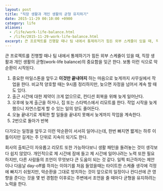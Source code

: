 ```yaml
---
layout: post
title: "직장 생활과 개인 생활의 균형 유지하기"
date: 2015-11-29 00:10:00 +0900
category: life
aliases:
  - /life/work-life-balance.html
  - /life/2015-11-29-work-life-balance.html
excerpt: 큰 프로젝트를 진행할 때나 팀 내에서 통제하기가 힘든 외부 스케쥴이 있을 때, 직장 생활과 개인 생활의 균형(work-life balance)의 중요함을 잊곤 한다.
---
```


큰 프로젝트를 진행할 때나 팀 내에서 통제하기가 힘든 외부 스케쥴이 있을 때, 직장 생활과 개인 생활의 균형(work-life balance)의 중요함을 잊곤 한다. 보통 이런 식으로 악순환이 시작된다.

1. 중요한 마일스톤을 앞두고 **이것만 끝내야지** 하는 마음으로 늦게까지 사무실에서 작업을 한다. 비교적 양호할 때는 9시쯤 정리하지만, 늦으면 자정을 넘어서 계속 할 때도 있다.
2. 출근 시간에 대한 제약이 크게 없으므로, 컨디션 회복을 위해 늦게 일어난다.
3. 오후에 늦게 출근을 하거나, 집 또는 스타벅스에서 리모트를 한다. 작업 시작을 늦게 했으니 자연스럽게 할 수 있는 일의 양도 줄어든다.
4. 오늘 끝내기로 계획한 할 일들을 끝내지 못해서 늦게까지 작업을 계속한다.
5. 2번으로 돌아가 반복

다가오는 일정을 앞두고 이런 악순환이 서서히 일어나는데, 한번 빠지면 짧게는 하루 이틀이지만 길게는 주 단위로 지속이 되기도 한다.

회사의 출퇴근이 자유롭고 리모트 또한 가능하다보니 생활 패턴을 돌려놓는 것이 생각보다 쉽지 않았다. 개인적으로 제 시간에 잠에 들고 제 시간에 일어나려는 노력 또한 필요하지만, 다른 사람들의 조언이 무엇보다 큰 도움이 되는 것 같다. 일찍 퇴근하자는 제안이나 다음날 day-off를 하자는 이야기를 처음 들었을때는 타이트한 스케쥴 생각에 걱정에 빠지기 쉬웠지만, 악순환을 그대로 방치하는 것이 앞으로의 일정이나 컨디션에 큰 영향을 준다는 것을 몇 번 경험한 이후로는 주변에서 조언을 줄 때마다 균형을 유지하려는 노력을 한다.